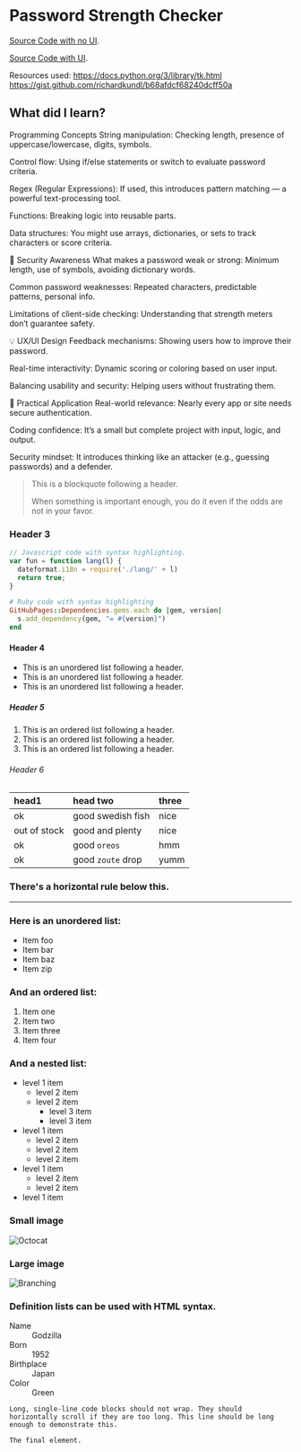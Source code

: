 
# Password Strength Checker
[Source Code with no UI](./Password-Strength-Checker.py).

[Source Code with UI](./UI-Password-Strength-Checker.py).

Resources used:
https://docs.python.org/3/library/tk.html
https://gist.github.com/richardkundl/b68afdcf68240dcff50a

## What did I learn?
 Programming Concepts
String manipulation: Checking length, presence of uppercase/lowercase, digits, symbols.

Control flow: Using if/else statements or switch to evaluate password criteria.

Regex (Regular Expressions): If used, this introduces pattern matching — a powerful text-processing tool.

Functions: Breaking logic into reusable parts.

Data structures: You might use arrays, dictionaries, or sets to track characters or score criteria.

🔐 Security Awareness
What makes a password weak or strong: Minimum length, use of symbols, avoiding dictionary words.

Common password weaknesses: Repeated characters, predictable patterns, personal info.

Limitations of client-side checking: Understanding that strength meters don’t guarantee safety.

💡 UX/UI Design
Feedback mechanisms: Showing users how to improve their password.

Real-time interactivity: Dynamic scoring or coloring based on user input.

Balancing usability and security: Helping users without frustrating them.

🔧 Practical Application
Real-world relevance: Nearly every app or site needs secure authentication.

Coding confidence: It’s a small but complete project with input, logic, and output.

Security mindset: It introduces thinking like an attacker (e.g., guessing passwords) and a defender.



> This is a blockquote following a header.
>
> When something is important enough, you do it even if the odds are not in your favor.

### Header 3

```js
// Javascript code with syntax highlighting.
var fun = function lang(l) {
  dateformat.i18n = require('./lang/' + l)
  return true;
}
```

```ruby
# Ruby code with syntax highlighting
GitHubPages::Dependencies.gems.each do |gem, version|
  s.add_dependency(gem, "= #{version}")
end
```

#### Header 4

*   This is an unordered list following a header.
*   This is an unordered list following a header.
*   This is an unordered list following a header.

##### Header 5

1.  This is an ordered list following a header.
2.  This is an ordered list following a header.
3.  This is an ordered list following a header.

###### Header 6

| head1        | head two          | three |
|:-------------|:------------------|:------|
| ok           | good swedish fish | nice  |
| out of stock | good and plenty   | nice  |
| ok           | good `oreos`      | hmm   |
| ok           | good `zoute` drop | yumm  |

### There's a horizontal rule below this.

* * *

### Here is an unordered list:

*   Item foo
*   Item bar
*   Item baz
*   Item zip

### And an ordered list:

1.  Item one
1.  Item two
1.  Item three
1.  Item four

### And a nested list:

- level 1 item
  - level 2 item
  - level 2 item
    - level 3 item
    - level 3 item
- level 1 item
  - level 2 item
  - level 2 item
  - level 2 item
- level 1 item
  - level 2 item
  - level 2 item
- level 1 item

### Small image

![Octocat](https://github.githubassets.com/images/icons/emoji/octocat.png)

### Large image

![Branching](https://guides.github.com/activities/hello-world/branching.png)


### Definition lists can be used with HTML syntax.

<dl>
<dt>Name</dt>
<dd>Godzilla</dd>
<dt>Born</dt>
<dd>1952</dd>
<dt>Birthplace</dt>
<dd>Japan</dd>
<dt>Color</dt>
<dd>Green</dd>
</dl>

```
Long, single-line code blocks should not wrap. They should horizontally scroll if they are too long. This line should be long enough to demonstrate this.
```

```
The final element.
```
